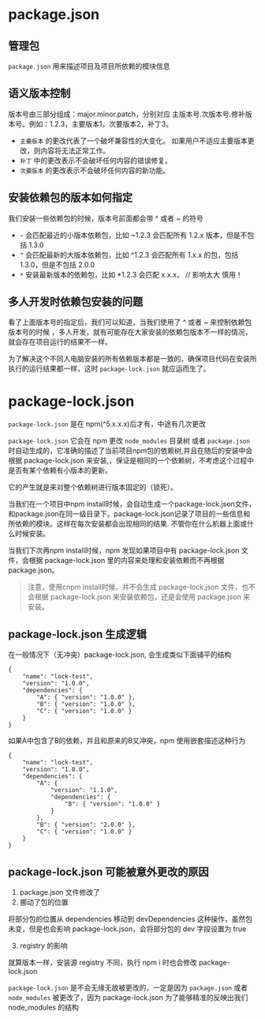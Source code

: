 # package.json

## 管理包

`package.json` 用来描述项目及项目所依赖的模块信息

## 语义版本控制

版本号由三部分组成：major.minor.patch，分别对应 主版本号.次版本号.修补版本号。例如：1.2.3，主要版本1，次要版本2，补丁3。
* `主要版本` 的更改代表了一个破坏兼容性的大变化。 如果用户不适应主要版本更改，则内容将无法正常工作。
* `补丁` 中的更改表示不会破坏任何内容的错误修复。
* `次要版本` 的更改表示不会破坏任何内容的新功能。

## 安装依赖包的版本如何指定
我们安装一些依赖包的时候，版本号前面都会带 ^ 或者 ~ 的符号
* `~` 会匹配最近的小版本依赖包，比如 ~1.2.3 会匹配所有 1.2.x 版本，但是不包括 1.3.0
* `^` 会匹配最新的大版本依赖包，比如 ^1.2.3 会匹配所有 1.x.x 的包，包括 1.3.0，但是不包括 2.0.0
* `*` 安装最新版本的依赖包，比如 *1.2.3 会匹配 x.x.x， // 影响太大 慎用！

## 多人开发时依赖包安装的问题
看了上面版本号的指定后，我们可以知道，当我们使用了 ^ 或者 ~ 来控制依赖包版本号的时候 ，多人开发，就有可能存在大家安装的依赖包版本不一样的情况，就会存在项目运行的结果不一样。

为了解决这个不同人电脑安装的所有依赖版本都是一致的，确保项目代码在安装所执行的运行结果都一样，这时 `package-lock.json` 就应运而生了。

# package-lock.json

`package-lock.json` 是在 npm(^5.x.x.x)后才有，中途有几次更改

`package-lock.json` 它会在 npm 更改 `node_modules` 目录树 或者 `package.json` 时自动生成的，它准确的描述了当前项目npm包的依赖树,并且在随后的安装中会根据 package-lock.json 来安装,，保证是相同的一个依赖树，不考虑这个过程中是否有某个依赖有小版本的更新。

它的产生就是来对整个依赖树进行版本固定的（锁死）。

当我们在一个项目中npm install时候，会自动生成一个package-lock.json文件，和package.json在同一级目录下。package-lock.json记录了项目的一些信息和所依赖的模块。这样在每次安装都会出现相同的结果. 不管你在什么机器上面或什么时候安装。

当我们下次再npm install时候，npm 发现如果项目中有 package-lock.json 文件，会根据 package-lock.json 里的内容来处理和安装依赖而不再根据 package.json。

> 注意，使用cnpm install时候，并不会生成 package-lock.json 文件，也不会根据 package-lock.json 来安装依赖包，还是会使用 package.json 来安装。

## package-lock.json 生成逻辑

在一般情况下（无冲突）package-lock.json, 会生成类似下面铺平的结构

    { 
        "name": "lock-test",  
        "version": "1.0.0",  
        "dependencies": {    
            "A": { "version": "1.0.0" },
            "B": { "version": "1.0.0" },
            "C": { "version": "1.0.0" }  
        }
    }

如果A中包含了B的依赖，并且和原来的B又冲突，npm 使用嵌套描述这种行为
    
    {  
        "name": "lock-test",
        "version": "1.0.0",  
        "dependencies": {    
            "A": {      
                "version": "1.1.0",      
                "dependencies": {        
                    "B": { "version": "1.0.0" }      
                }    
            },    
            "B": { "version": "2.0.0" },    
            "C": { "version": "1.0.0" }  
        }
    }

## package-lock.json 可能被意外更改的原因
1. package.json 文件修改了
2. 挪动了包的位置

将部分包的位置从 dependencies 移动到 devDependencies 这种操作，虽然包未变，但是也会影响 package-lock.json，会将部分包的 dev 字段设置为 true

3. registry 的影响

就算版本一样，安装源 registry 不同，执行 npm i 时也会修改 package-lock.json

`package-lock.json` 是不会无缘无故被更改的，一定是因为 `package.json` 或者 `node_modules` 被更改了，因为 package-lock.json 为了能够精准的反映出我们 node_modules 的结构

